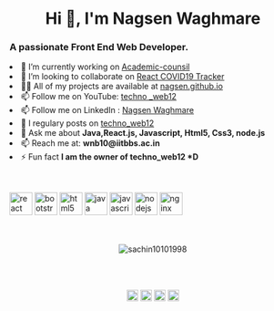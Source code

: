 <h1 align="center">Hi 👋, I'm Nagsen Waghmare</h1>
<h3 align="left">A passionate Front End Web Developer.</h3>

<li align="left"> 🔭 I’m currently working on <a href="https://github.com/kartikeya-123/academic-council">Academic-counsil</a></li>

<li align="left"> 👯 I’m looking to collaborate on <a href="https://github.com/CleverProgrammers/react-covid-tracker">React COVID19 Tracker</a></li>

<li align="left"> 👨‍💻 All of my projects are available at <a href="https://nagsenwaghmare.github.io/nagsen.github.io/">nagsen.github.io</a></li>

<li align ="left"> 📫 Follow me on YouTube: <a href="https://www.youtube.com/channel/UC5hdrXwp-V8cihOAsP2Mufw?view_as=subscriber">techno _web12</a></li>

<li align="left"> 📫 Follow me on LinkedIn : <a href="https://www.linkedin.com/in/nagsen-waghmare-b97202191/">Nagsen Waghmare</a></li>

<li align="left"> 📝 I regulary posts  on <a href="https://www.instagram.com/techno_web12/">techno_web12</a></li>

<li align="left"> 💬 Ask me about <b> Java,React.js, Javascript, Html5, Css3, node.js</b></li>

<li align="left"> 📫 Reach me at: <b>wnb10@iitbbs.ac.in</b></li>

<li align="left"> ⚡ Fun fact <b>I am the owner of techno_web12 *D</b></li><br/><br/>

<p align="left"><img src="http://sachinchopra.codes/DeviCon/icons/react/react-original-wordmark.svg" alt="react" width="40" height="40"/>
  <img src="http://sachinchopra.codes/DeviCon/icons/bootstrap/bootstrap-plain.svg" alt="bootstrap" width="40" height="40"/>
  <img src="http://sachinchopra.codes/DeviCon/icons/html5/html5-original-wordmark.svg" alt="html5" width="40" height="40"/> 
  <img src="http://sachinchopra.codes/DeviCon/icons/java/java-original-wordmark.svg" alt="java" width="40" height="40"/>
  <img src="http://sachinchopra.codes/DeviCon/icons/javascript/javascript-original.svg" alt="javascript" width="40" height="40"/>  
  <img src="http://sachinchopra.codes/DeviCon/icons/nodejs/nodejs-original-wordmark.svg" alt="nodejs" width="40" height="40"/>
  <img src="http://sachinchopra.codes/DeviCon/icons/nginx/nginx-original.svg" alt="nginx" width="40" height="40"/></p><p align="center"><br/><br/> <img src="https://github-readme-stats.vercel.app/api?username=sachin10101998&show_icons=true" alt="sachin10101998" /> </p>
<br/><br/>
<p align="center">
<a href="https://twitter.com/sachin10101998" target="blank"><img align="center" src="https://cdn.jsdelivr.net/npm/simple-icons@3.0.1/icons/twitter.svg" alt="sachin10101998" height="20" width="20" /></a>
<a href="https://linkedin.com/in/thesweshow" target="blank"><img align="center" src="https://cdn.jsdelivr.net/npm/simple-icons@3.0.1/icons/linkedin.svg" alt="sachin10101998" height="20" width="20" /></a>
<a href="https://fb.com/sachin.mathers.7" target="blank"><img align="center" src="https://cdn.jsdelivr.net/npm/simple-icons@3.0.1/icons/facebook.svg" alt="sachin.mathers.7" height="20" width="20" /></a>
<a href="https://instagram.com/superachnural" target="blank"><img align="center" src="https://cdn.jsdelivr.net/npm/simple-icons@3.0.1/icons/instagram.svg" alt="superachnural" height="20" width="20" /></a>
</p>

